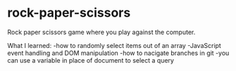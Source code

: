 # rock-paper-scissors
Rock paper scissors game where you play against the computer.

What I learned:
-how to randomly select items out of an array
-JavaScript event handling and DOM manipulation
-how to nacigate branches in git 
-you can use a variable in place of document to select a query

